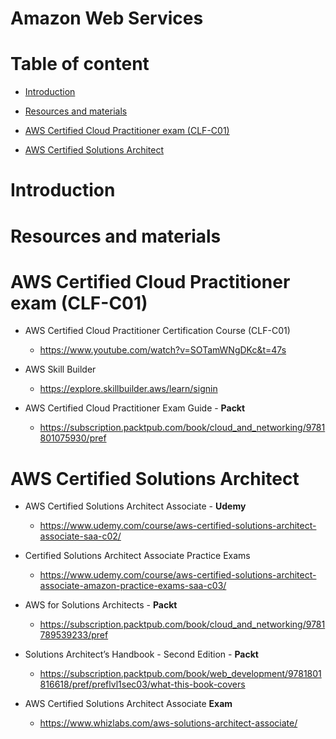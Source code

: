 # Amazon Web Services

# Table of content

- [Introduction](#introduction)

- [Resources and materials](#resources-and-materials)

- [AWS Certified Cloud Practitioner exam (CLF-C01)](#aws-certified-cloud-practitioner-exam-clf-c01)

- [AWS Certified Solutions Architect](#aws-certified-solutions-architect)

# Introduction


# Resources and materials

# AWS Certified Cloud Practitioner exam (CLF-C01)


- AWS Certified Cloud Practitioner Certification Course (CLF-C01)
    - https://www.youtube.com/watch?v=SOTamWNgDKc&t=47s

- AWS Skill Builder
    - https://explore.skillbuilder.aws/learn/signin

- AWS Certified Cloud Practitioner Exam Guide - **Packt**
    - https://subscription.packtpub.com/book/cloud_and_networking/9781801075930/pref


# AWS Certified Solutions Architect

- AWS Certified Solutions Architect Associate - **Udemy**
    - https://www.udemy.com/course/aws-certified-solutions-architect-associate-saa-c02/

- Certified Solutions Architect Associate Practice Exams
    - https://www.udemy.com/course/aws-certified-solutions-architect-associate-amazon-practice-exams-saa-c03/

- AWS for Solutions Architects - **Packt**
    - https://subscription.packtpub.com/book/cloud_and_networking/9781789539233/pref

- Solutions Architect’s Handbook - Second Edition - **Packt**
    - https://subscription.packtpub.com/book/web_development/9781801816618/pref/preflvl1sec03/what-this-book-covers

- AWS Certified Solutions Architect Associate **Exam**
    - https://www.whizlabs.com/aws-solutions-architect-associate/

